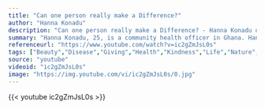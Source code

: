 ```yaml
---
title: "Can one person really make a Difference?"
author: "Hanna Konadu"
description: "Can one person really make a Difference? - Hanna Konadu quotes from GetInspired365.com"
summary: "Hanna Konadu, 25, is a community health officer in Ghana. Hanna and thousands of other community health workers like her have helped Ghana raise its immunization coverage to more than 90 percent, protecting millions of children against measles, pneumonia, polio, and other diseases."
referenceurl: "https://www.youtube.com/watch?v=ic2gZmJsL0s"
tags: ["Beauty","Disease","Giving","Health","Kindness","Life","Nature","Photography","Sickness","Speech","Suffering","Ted",]
source: "youtube"
videoid: "ic2gZmJsL0s"
image: "https://img.youtube.com/vi/ic2gZmJsL0s/0.jpg"
---
```


{{< youtube ic2gZmJsL0s >}}
